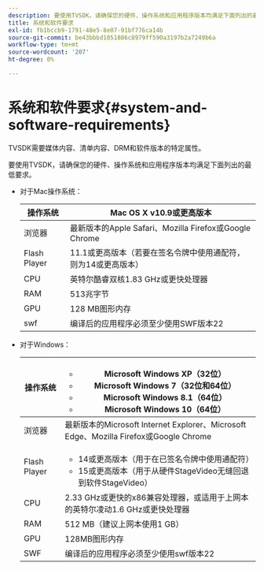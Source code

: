 ```yaml
---
description: 要使用TVSDK，请确保您的硬件、操作系统和应用程序版本均满足下面列出的最低要求。
title: 系统和软件要求
exl-id: fb1bccb9-1791-48e5-8e07-91bf776ca14b
source-git-commit: be43bbbd1051886c8979ff590a3197b2a7249b6a
workflow-type: tm+mt
source-wordcount: '207'
ht-degree: 0%

---
```


# 系统和软件要求{#system-and-software-requirements}

TVSDK需要媒体内容、清单内容、DRM和软件版本的特定属性。

要使用TVSDK，请确保您的硬件、操作系统和应用程序版本均满足下面列出的最低要求。

<!--<a id="section_FD9C110E85BB483B869FBB94E5662710"></a>-->

* 对于Mac操作系统：

   | 操作系统 | Mac OS X v10.9或更高版本 |
   |---|---|
   | 浏览器 | 最新版本的Apple Safari、Mozilla Firefox或Google Chrome |
   | Flash Player | 11.1或更高版本（若要在签名令牌中使用通配符，则为14或更高版本） |
   | CPU | 英特尔酷睿双核1.83 GHz或更快处理器 |
   | RAM | 513兆字节 |
   | GPU | 128 MB图形内存 |
   | swf | 编译后的应用程序必须至少使用SWF版本22 |

* 对于Windows：

   | 操作系统 | <ul><li>Microsoft Windows XP（32位）</li><li>Microsoft Windows 7（32位和64位）</li><li>Microsoft Windows 8.1（64位）</li><li>Microsoft Windows 10（64位）</li></ul> |
   |---|---|
   | 浏览器 | 最新版本的Microsoft Internet Explorer、Microsoft Edge、Mozilla Firefox或Google Chrome |
   | Flash Player | <ul><li>14或更高版本（用于在已签名令牌中使用通配符）</li><li>15或更高版本（用于从硬件StageVideo无缝回退到软件StageVideo）</li></ul> |
   | CPU | 2.33 GHz或更快的x86兼容处理器，或适用于上网本的英特尔凌动1.6 GHz或更快处理器 |
   | RAM | 512 MB（建议上网本使用1 GB） |
   | GPU | 128MB图形内存 |
   | SWF | 编译后的应用程序必须至少使用swf版本22 |
